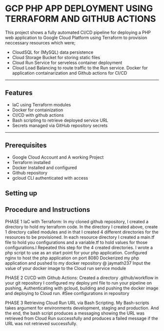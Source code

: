 # GCP PHP APP DEPLOYMENT USING TERRAFORM AND GITHUB ACTIONS

This project shows a fully automated CI/CD pipeline for deploying a PHP web application to Google Cloud Platform using Terraform to provision neccessary resources which were;
- CloudSQL for (MySQL) data persistence
- Cloud Storage Bucket for storing static files
- Cloud Run Service for serveless container deployment
- Cloud Load Balancing to route traffic to the Run service.
Docker for application containarization and Github actions for CI/CD

---

## Features
- IaC using Terraform modules
- Docker for containization
- CI/CD with github actions
- Bash scripting to retrieve deployed service URL
- Secrets managed via GitHub repository secrets

---

## Prerequisites
- Google Cloud Account and A working Project
- Terraform installed
- Docker Installed and configured
- Github repository
- gcloud CLI authenticated with access


## Setting up



## Procedure and Instructions
PHASE 1 IaC with Terraform:
In my cloned github repository, I created a directory to hold my terraform code.
In the directory I created above, create 1 directory called modules and in that I created  4 different directories for the resources to be provisioned.
In each resource directory I created a main.tf file to hold you configurations and a variable.tf to hold values for those configurations.I Repeated this step for the 4 created directories.
I wrote a php script to use as an start point for your php application.
Configured nginx to host the php application on port 8080
Dockerized my php application and pushed to my docker repository @ jaymath237
Input the value of your docker image to the Cloud run service module

PHASE 2 CI/CD with Github Actions:
Created a directory .github/workflow in your git repository
I configured my deploy.yml file to run your pipeline on pushing, Authenticating with gcloud, building and pushing the docker image and deploying to Cloud run. #See configurations in repository

PHASE 3 Retrieving Cloud Run URL via Bash Scripting.
My Bash-scripts takes argument for environments development, staging and production. And the end, the bash script produces a messaging showing the URL was retrieved from Cloud Run successfully and produces a failed message if the URL was not retrieved successfully.
